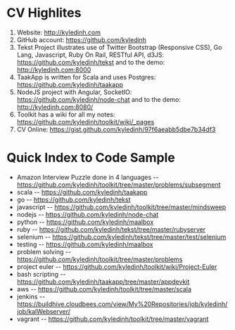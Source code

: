 CV Highlites 
============

1. Website: http://kyledinh.com
2. GitHub account: https://github.com/kyledinh
3. Tekst Project illustrates use of Twitter Bootstrap (Responsive CSS), Go Lang, Javascript, Ruby On Rail, RESTful API, d3JS: https://github.com/kyledinh/tekst and to the demo: http://kyledinh.com:8000
4. TaakApp is written for Scala and uses Postgres: https://github.com/kyledinh/taakapp
5. NodeJS project with Angular, SocketIO: https://github.com/kyledinh/node-chat and to the demo: http://kyledinh.com:8080/
6. Toolkit has a wiki for all my notes: https://github.com/kyledinh/toolkit/wiki/_pages
7. CV Online: https://gist.github.com/kyledinh/97f6aeabb5dbe7b34df3

Quick Index to Code Sample
==========================
* Amazon Interview Puzzle done in 4 languages -- https://github.com/kyledinh/toolkit/tree/master/problems/subsegment
* scala            -- https://github.com/kyledinh/taakapp
* go               -- https://github.com/kyledinh/tekst
* javascript       -- https://github.com/kyledinh/toolkit/tree/master/mindsweep
* nodejs           -- https://github.com/kyledinh/node-chat
* python           -- https://github.com/kyledinh/maalbox
* ruby             -- https://github.com/kyledinh/tekst/tree/master/rubyserver
* selenium         -- https://github.com/kyledinh/tekst/tree/master/test/selenium
* testing          -- https://github.com/kyledinh/maalbox
* problem solving  -- https://github.com/kyledinh/toolkit/tree/master/problems
* project euler    -- https://github.com/kyledinh/toolkit/wiki/Project-Euler
* bash scripting   -- https://github.com/kyledinh/taakapp/tree/master/appdevkit                   
* aws              -- https://github.com/kyledinh/toolkit/tree/master/scala
* jenkins          -- https://buildhive.cloudbees.com/view/My%20Repositories/job/kyledinh/job/kalWebserver/
* vagrant          -- https://github.com/kyledinh/toolkit/tree/master/vagrant
